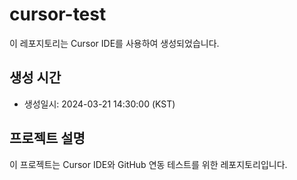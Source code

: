 # cursor-test

이 레포지토리는 Cursor IDE를 사용하여 생성되었습니다.

## 생성 시간
- 생성일시: 2024-03-21 14:30:00 (KST)

## 프로젝트 설명
이 프로젝트는 Cursor IDE와 GitHub 연동 테스트를 위한 레포지토리입니다. 